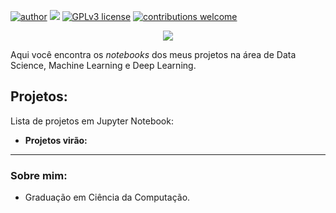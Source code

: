 [![author](https://img.shields.io/badge/author-rogeriothur-red.svg)](https://www.linkedin.com/in/arthur-rogerio-ds/) [![](https://img.shields.io/badge/python-3.7+-blue.svg)](https://www.python.org/downloads/release/python-365/) [![GPLv3 license](https://img.shields.io/badge/License-GPLv3-blue.svg)](http://perso.crans.org/besson/LICENSE.html) [![contributions welcome](https://img.shields.io/badge/contributions-welcome-brightgreen.svg?style=flat)](https://github.com/carlosfab/data_science/issues)

<p align="center">
  <img src="/img/github_cover.png" >
</p>

Aqui você encontra os *notebooks* dos meus projetos na área de Data Science, Machine Learning e Deep Learning.

## Projetos:
Lista de projetos em Jupyter Notebook:

* **Projetos virão:** 


---

### Sobre mim:

* Graduação em Ciência da Computação.


